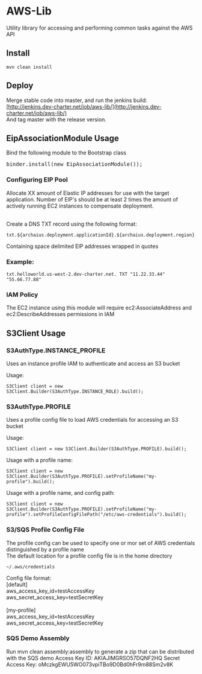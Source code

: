 # AWS-Lib

Utility library for accessing and performing common tasks against the AWS API


## Install

```
mvn clean install
```

## Deploy


Merge stable code into master, and run the jenkins build:
[http://jenkins.dev-charter.net/job/aws-lib/](http://jenkins.dev-charter.net/job/aws-lib/)
<br />
And tag master with the release version.

## EipAssociationModule Usage

Bind the following module to the Bootstrap class
<pre>
binder.install(new EipAssociationModule());
</pre>

### Configuring EIP Pool

Allocate XX amount of Elastic IP addresses for use with the target application. 
Number of EIP's should be at least 2 times the amount of actively running EC2 instances to compensate deployment.
<br /><br />

Create a DNS TXT record using the following format:
<br />

```
txt.${archaius.deployment.applicationId}.${archaius.deployment.region}.${aesd.archaius.deployment.domain}
```

Containing space delimited EIP addresses wrapped in quotes
<br />

### Example:

```
txt.helloworld.us-west-2.dev-charter.net. TXT "11.22.33.44" "55.66.77.88"
```

### IAM Policy
The EC2 instance using this module will require ec2:AssociateAddress and ec2:DescribeAddresses permissions in IAM

## S3Client Usage

### S3AuthType.INSTANCE_PROFILE
Uses an instance profile IAM to authenticate and access an S3 bucket
<br />

Usage:
<br />
```
S3Client client = new S3Client.Builder(S3AuthType.INSTANCE_ROLE).build();
```

### S3AuthType.PROFILE
Uses a profile config file to load AWS credentials for accessing an S3 bucket
<br />

Usage:
<br />
```
S3Client client = new S3Client.Builder(S3AuthType.PROFILE).build();
```

Usage with a profile name:
<br />
```
S3Client client = new S3Client.Builder(S3AuthType.PROFILE).setProfileName("my-profile").build();
```

Usage with a profile name, and config path:
<br />
```
S3Client client = new S3Client.Builder(S3AuthType.PROFILE).setProfileName("my-profile").setProfileConfigFilePath("/etc/aws-credentials").build();
```

### S3/SQS Profile Config File
The profile config can be used to specify one or mor set of AWS credentials distinguished by a profile name
<br />
The default location for a profile config file is in the home directory
```
~/.aws/credentials
```

Config file format:
<br />
[default]<br />
aws_access_key_id=testAccessKey<br />
aws_secret_access_key=testSecretKey<br />
<br />
[my-profile]<br />
aws_access_key_id=testAccessKey<br />
aws_secret_access_key=testSecretKey<br />

### SQS Demo Assembly
Run mvn clean assembly:assembly to generate a zip that can be distributed with the SQS demo
Access Key ID:
AKIAJIMGRSO57DQNF2HQ
Secret Access Key:
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
